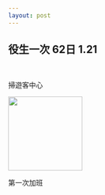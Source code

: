 ```yaml
---
layout: post
---
```


役生一次 62日 1.21
---

<br>

掃遊客中心

<img src="{{site.url}}/img/2015-01-14/heavy1.png" height="150px">

第一次加班



<br>
